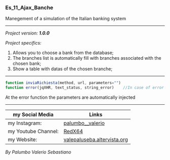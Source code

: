 ### Es_11_Ajax_Banche 

Manegement of a simulation of the Italian banking system

--------------------------------
*Project version: __1.0.0__*

*Project specifics:*
1. Allows you to choose a bank from the database;
2. The branches list is automatically fill with branches associated with the chosen bank;
3. Show a table with datas of the chosen branche;

--------------------------------

```javascript
function inviaRichiesta(method, url, parameters="")
function error(jqXHR, text_status, string_error)    //In case of error it returns the type
```

At the error function the parameters are automatically injected

--------------------------------

my Social Media | Links
------------- | ------------------------------------------------------------------
my Instagram: | [palumbo__valerio](https://www.instagram.com/palumbo__valerio/)
my Youtube Channel: | [RedX64](https://www.youtube.com/channel/UCWOLxDm6jrNPUvrkjsRmscg?view_as=subscriber)
my Website: | [valepaluseba.altervista.org](https://valepaluseba.altervista.org/)

*By Palumbo Valerio Sebastiano*
